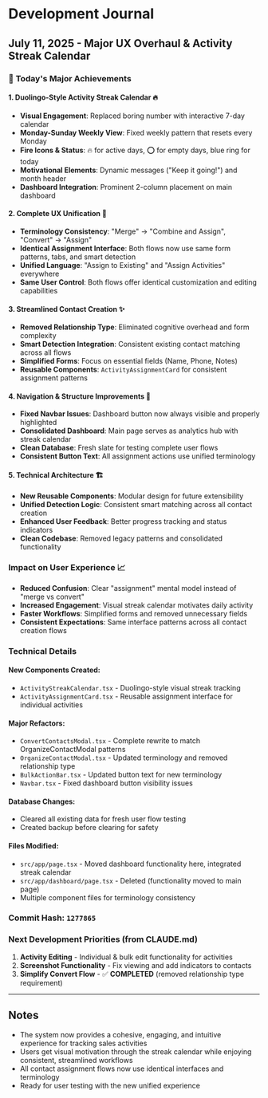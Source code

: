# Development Journal

## July 11, 2025 - Major UX Overhaul & Activity Streak Calendar

### 🎉 **Today's Major Achievements**

#### **1. Duolingo-Style Activity Streak Calendar** 🔥
- **Visual Engagement**: Replaced boring number with interactive 7-day calendar
- **Monday-Sunday Weekly View**: Fixed weekly pattern that resets every Monday
- **Fire Icons & Status**: 🔥 for active days, ⭕ for empty days, blue ring for today
- **Motivational Elements**: Dynamic messages ("Keep it going!") and month header
- **Dashboard Integration**: Prominent 2-column placement on main dashboard

#### **2. Complete UX Unification** 🔄
- **Terminology Consistency**: "Merge" → "Combine and Assign", "Convert" → "Assign"
- **Identical Assignment Interface**: Both flows now use same form patterns, tabs, and smart detection
- **Unified Language**: "Assign to Existing" and "Assign Activities" everywhere
- **Same User Control**: Both flows offer identical customization and editing capabilities

#### **3. Streamlined Contact Creation** ✨
- **Removed Relationship Type**: Eliminated cognitive overhead and form complexity
- **Smart Detection Integration**: Consistent existing contact matching across all flows
- **Simplified Forms**: Focus on essential fields (Name, Phone, Notes)
- **Reusable Components**: `ActivityAssignmentCard` for consistent assignment patterns

#### **4. Navigation & Structure Improvements** 🧭
- **Fixed Navbar Issues**: Dashboard button now always visible and properly highlighted
- **Consolidated Dashboard**: Main page serves as analytics hub with streak calendar
- **Clean Database**: Fresh slate for testing complete user flows
- **Consistent Button Text**: All assignment actions use unified terminology

#### **5. Technical Architecture** 🏗️
- **New Reusable Components**: Modular design for future extensibility  
- **Unified Detection Logic**: Consistent smart matching across all contact creation
- **Enhanced User Feedback**: Better progress tracking and status indicators
- **Clean Codebase**: Removed legacy patterns and consolidated functionality

### **Impact on User Experience** 📈
- **Reduced Confusion**: Clear "assignment" mental model instead of "merge vs convert"
- **Increased Engagement**: Visual streak calendar motivates daily activity
- **Faster Workflows**: Simplified forms and removed unnecessary fields
- **Consistent Expectations**: Same interface patterns across all contact creation flows

### **Technical Details**

#### **New Components Created:**
- `ActivityStreakCalendar.tsx` - Duolingo-style visual streak tracking
- `ActivityAssignmentCard.tsx` - Reusable assignment interface for individual activities

#### **Major Refactors:**
- `ConvertContactsModal.tsx` - Complete rewrite to match OrganizeContactModal patterns
- `OrganizeContactModal.tsx` - Updated terminology and removed relationship type
- `BulkActionBar.tsx` - Updated button text for new terminology
- `Navbar.tsx` - Fixed dashboard button visibility issues

#### **Database Changes:**
- Cleared all existing data for fresh user flow testing
- Created backup before clearing for safety

#### **Files Modified:**
- `src/app/page.tsx` - Moved dashboard functionality here, integrated streak calendar
- `src/app/dashboard/page.tsx` - Deleted (functionality moved to main page)
- Multiple component files for terminology consistency

### **Commit Hash:** `1277865`

### **Next Development Priorities** (from CLAUDE.md)
1. **Activity Editing** - Individual & bulk edit functionality for activities
2. **Screenshot Functionality** - Fix viewing and add indicators to contacts  
3. **Simplify Convert Flow** - ✅ **COMPLETED** (removed relationship type requirement)

---

## Notes
- The system now provides a cohesive, engaging, and intuitive experience for tracking sales activities
- Users get visual motivation through the streak calendar while enjoying consistent, streamlined workflows
- All contact assignment flows now use identical interfaces and terminology
- Ready for user testing with the new unified experience